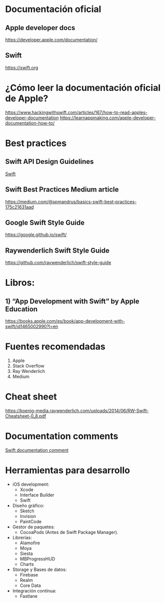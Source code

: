 # Documentación oficial
## Apple developer docs
https://developer.apple.com/documentation/

## Swift
https://swift.org

# ¿Cómo leer la documentación oficial de Apple?
https://www.hackingwithswift.com/articles/167/how-to-read-apples-developer-documentation
https://learnappmaking.com/apple-developer-documentation-how-to/

# Best practices

## Swift API Design Guidelines
[Swift](https://swift.org/documentation/api-design-guidelines/#general-conventions)

## Swift Best Practices Medium article
https://medium.com/@spmandrus/basics-swift-best-practices-175c21631aad

## Google Swift Style Guide
https://google.github.io/swift/

## Raywenderlich Swift Style Guide
https://github.com/raywenderlich/swift-style-guide

## 

# Libros:
## 1) “App Development with Swift” by Apple Education ###
https://books.apple.com/es/book/app-development-with-swift/id1465002990?l=en

# Fuentes recomendadas
1) Apple
2) Stack Overflow
3) Ray Wenderlich
4) Medium

# Cheat sheet
https://koenig-media.raywenderlich.com/uploads/2014/06/RW-Swift-Cheatsheet-0_8.pdf

# Documentation comments
[Swift documentation comment](https://nshipster.com/swift-documentation)

# Herramientas para desarrollo

- iOS development: 
  - Xcode
  - Interface Builder
  - Swift
- Diseño gráfico:
  - Sketch
  - Invision
  - PaintCode
- Gestor de paquetes:
  - CocoaPods (Antes de Swift Package Manager).
- Librerías:
  - Alamofire
  - Moya
  - Siesta
  - MBProgressHUD
  - Charts
- Storage y Bases de datos:
  - Firebase
  - Realm
  - Core Data
- Integración contínua:
  - Fastlane
